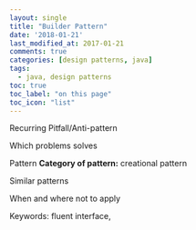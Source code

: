 ```yaml
---
layout: single
title: "Builder Pattern"
date: '2018-01-21'
last_modified_at: 2017-01-21
comments: true
categories: [design patterns, java]
tags:
  - java, design patterns
toc: true
toc_label: "on this page"
toc_icon: "list"
---
```

Recurring Pitfall/Anti-pattern



Which problems solves

Pattern
__Category of pattern:__ creational pattern

Similar patterns

When and where not to apply

Keywords: fluent interface, 